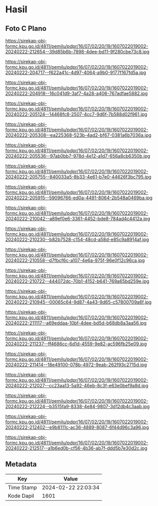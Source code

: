 # Hasil

## Foto C Plano

https://sirekap-obj-formc.kpu.go.id/4811/pemilu/pdpr/16/07/02/20/19/1607022019002-20240222-212654--39d85b6b-7898-4dee-bd11-9f280cbe73c8.jpg

https://sirekap-obj-formc.kpu.go.id/4811/pemilu/pdpr/16/07/02/20/19/1607022019002-20240222-204717--f622a41c-4d97-4064-a9b0-9177f167fd5a.jpg

https://sirekap-obj-formc.kpu.go.id/4811/pemilu/pdpr/16/07/02/20/19/1607022019002-20240222-204918--16c041d9-3af7-4a28-a406-767adfae5882.jpg

https://sirekap-obj-formc.kpu.go.id/4811/pemilu/pdpr/16/07/02/20/19/1607022019002-20240222-205124--14468fc8-2507-4cc7-9d6f-7b588d02f961.jpg

https://sirekap-obj-formc.kpu.go.id/4811/pemilu/pdpr/16/07/02/20/19/1607022019002-20240222-205308--ea225368-523b-4ad2-bf67-0381a6b7036a.jpg

https://sirekap-obj-formc.kpu.go.id/4811/pemilu/pdpr/16/07/02/20/19/1607022019002-20240222-205536--97ab0bb7-978d-4e12-a1d7-656a8cb6350b.jpg

https://sirekap-obj-formc.kpu.go.id/4811/pemilu/pdpr/16/07/02/20/19/1607022019002-20240222-205755--840033a5-8b33-4e61-b7e0-44626f3bc795.jpg

https://sirekap-obj-formc.kpu.go.id/4811/pemilu/pdpr/16/07/02/20/19/1607022019002-20240222-205915--59096766-ed0a-4491-8064-2b548a0469ba.jpg

https://sirekap-obj-formc.kpu.go.id/4811/pemilu/pdpr/16/07/02/20/19/1607022019002-20240222-210042--a89ef0e6-3361-4452-bde8-784ad4c4412a.jpg

https://sirekap-obj-formc.kpu.go.id/4811/pemilu/pdpr/16/07/02/20/19/1607022019002-20240222-210230--b82b7528-c154-48cd-a58d-e85c9a8914af.jpg

https://sirekap-obj-formc.kpu.go.id/4811/pemilu/pdpr/16/07/02/20/19/1607022019002-20240222-210558--d7fbcf6c-a107-4e6a-975f-96e0f12c96ca.jpg

https://sirekap-obj-formc.kpu.go.id/4811/pemilu/pdpr/16/07/02/20/19/1607022019002-20240222-210722--444072dc-70b1-4152-b641-769a65bd259e.jpg

https://sirekap-obj-formc.kpu.go.id/4811/pemilu/pdpr/16/07/02/20/19/1607022019002-20240222-210945--00065c64-9d87-4a43-9d65-c57800709a6f.jpg

https://sirekap-obj-formc.kpu.go.id/4811/pemilu/pdpr/16/07/02/20/19/1607022019002-20240222-211117--a69eddaa-10bf-4dee-bd5d-b68db8a3aa56.jpg

https://sirekap-obj-formc.kpu.go.id/4811/pemilu/pdpr/16/07/02/20/19/1607022019002-20240222-211237--ff4686cc-6d1d-4559-9e82-ac596fb25e09.jpg

https://sirekap-obj-formc.kpu.go.id/4811/pemilu/pdpr/16/07/02/20/19/1607022019002-20240222-211414--18e49100-078b-4972-9eab-262f93c2715d.jpg

https://sirekap-obj-formc.kpu.go.id/4811/pemilu/pdpr/16/07/02/20/19/1607022019002-20240222-212027--cc23aa13-5a92-46eb-8c3f-e63e0bef9a8d.jpg

https://sirekap-obj-formc.kpu.go.id/4811/pemilu/pdpr/16/07/02/20/19/1607022019002-20240222-212224--b3515fa9-8338-4e84-9807-3d12db4c3aab.jpg

https://sirekap-obj-formc.kpu.go.id/4811/pemilu/pdpr/16/07/02/20/19/1607022019002-20240222-212402--e9b8111c-ac36-4889-8087-6f44d96c3a96.jpg

https://sirekap-obj-formc.kpu.go.id/4811/pemilu/pdpr/16/07/02/20/19/1607022019002-20240222-212517--a1b6ed0b-cf56-4b36-ab7f-ddd5b7e30d2c.jpg


## Metadata

| Key        | Value               |
| ---------- | ------------------- |
| Time Stamp | 2024-02-22 22:03:34 |
| Kode Dapil | 1601                |



